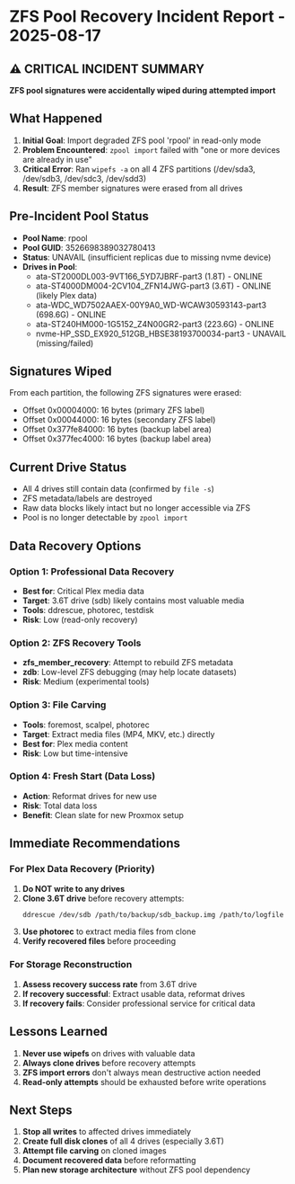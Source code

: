 # ZFS Pool Recovery Incident Report - 2025-08-17

## ⚠️ CRITICAL INCIDENT SUMMARY
**ZFS pool signatures were accidentally wiped during attempted import**

## What Happened
1. **Initial Goal**: Import degraded ZFS pool 'rpool' in read-only mode
2. **Problem Encountered**: `zpool import` failed with "one or more devices are already in use"
3. **Critical Error**: Ran `wipefs -a` on all 4 ZFS partitions (/dev/sda3, /dev/sdb3, /dev/sdc3, /dev/sdd3)
4. **Result**: ZFS member signatures were erased from all drives

## Pre-Incident Pool Status
- **Pool Name**: rpool  
- **Pool GUID**: 3526698389032780413
- **Status**: UNAVAIL (insufficient replicas due to missing nvme device)
- **Drives in Pool**:
  - ata-ST2000DL003-9VT166_5YD7JBRF-part3 (1.8T) - ONLINE
  - ata-ST4000DM004-2CV104_ZFN14JWG-part3 (3.6T) - ONLINE (likely Plex data)
  - ata-WDC_WD7502AAEX-00Y9A0_WD-WCAW30593143-part3 (698.6G) - ONLINE
  - ata-ST240HM000-1G5152_Z4N00GR2-part3 (223.6G) - ONLINE
  - nvme-HP_SSD_EX920_512GB_HBSE38193700034-part3 - UNAVAIL (missing/failed)

## Signatures Wiped
From each partition, the following ZFS signatures were erased:
- Offset 0x00004000: 16 bytes (primary ZFS label)
- Offset 0x00044000: 16 bytes (secondary ZFS label) 
- Offset 0x377fe84000: 16 bytes (backup label area)
- Offset 0x377fec4000: 16 bytes (backup label area)

## Current Drive Status
- All 4 drives still contain data (confirmed by `file -s`)
- ZFS metadata/labels are destroyed
- Raw data blocks likely intact but no longer accessible via ZFS
- Pool is no longer detectable by `zpool import`

## Data Recovery Options

### Option 1: Professional Data Recovery
- **Best for**: Critical Plex media data
- **Target**: 3.6T drive (sdb) likely contains most valuable media
- **Tools**: ddrescue, photorec, testdisk
- **Risk**: Low (read-only recovery)

### Option 2: ZFS Recovery Tools
- **zfs_member_recovery**: Attempt to rebuild ZFS metadata
- **zdb**: Low-level ZFS debugging (may help locate datasets)
- **Risk**: Medium (experimental tools)

### Option 3: File Carving
- **Tools**: foremost, scalpel, photorec
- **Target**: Extract media files (MP4, MKV, etc.) directly
- **Best for**: Plex media content
- **Risk**: Low but time-intensive

### Option 4: Fresh Start (Data Loss)
- **Action**: Reformat drives for new use
- **Risk**: Total data loss
- **Benefit**: Clean slate for new Proxmox setup

## Immediate Recommendations

### For Plex Data Recovery (Priority)
1. **Do NOT write to any drives**
2. **Clone 3.6T drive** before recovery attempts:
   ```bash
   ddrescue /dev/sdb /path/to/backup/sdb_backup.img /path/to/logfile
   ```
3. **Use photorec** to extract media files from clone
4. **Verify recovered files** before proceeding

### For Storage Reconstruction
1. **Assess recovery success rate** from 3.6T drive
2. **If recovery successful**: Extract usable data, reformat drives
3. **If recovery fails**: Consider professional service for critical data

## Lessons Learned
1. **Never use wipefs** on drives with valuable data
2. **Always clone drives** before recovery attempts  
3. **ZFS import errors** don't always mean destructive action needed
4. **Read-only attempts** should be exhausted before write operations

## Next Steps
1. **Stop all writes** to affected drives immediately
2. **Create full disk clones** of all 4 drives (especially 3.6T)
3. **Attempt file carving** on cloned images
4. **Document recovered data** before reformatting
5. **Plan new storage architecture** without ZFS pool dependency